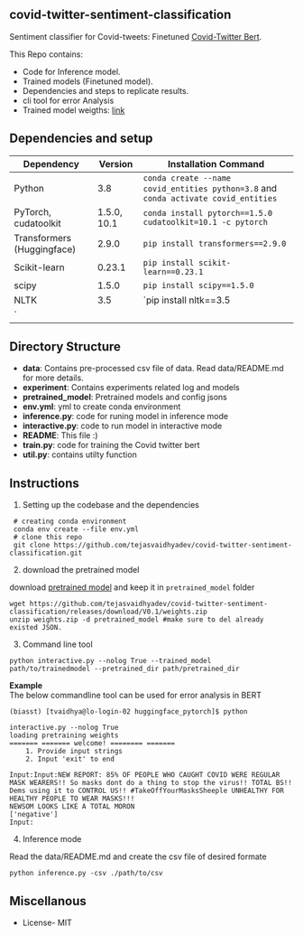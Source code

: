 ## covid-twitter-sentiment-classification
Sentiment classifier for Covid-tweets: Finetuned [Covid-Twitter Bert](https://arxiv.org/abs/2005.07503).

This Repo contains:

- Code for Inference model.
- Trained models (Finetuned model).
- Dependencies and steps to replicate results.
- cli tool for error Analysis
- Trained model weigths: [link](https://github.com/tejasvaidhyadev/covid-twitter-sentiment-classification/releases/download/V0.1/weights.zip)

## Dependencies and setup
| Dependency | Version | Installation Command |
| ---------- | ------- | -------------------- |
| Python     | 3.8     | `conda create --name covid_entities python=3.8` and `conda activate covid_entities` |
| PyTorch, cudatoolkit    | 1.5.0, 10.1   | `conda install pytorch==1.5.0 cudatoolkit=10.1 -c pytorch` |
| Transformers (Huggingface) | 2.9.0 | `pip install transformers==2.9.0` |
| Scikit-learn | 0.23.1 | `pip install scikit-learn==0.23.1` |
| scipy        | 1.5.0  | `pip install scipy==1.5.0` |
| NLTK    | 3.5  | `pip install nltk==3.5
` |

## Directory Structure

- **data**: Contains pre-processed csv file of data. Read data/README.md for more details.  
- **experiment**: Contains experiments related log and models  
- **pretrained_model**: Pretrained models and config jsons  
- **env.yml**: yml to create conda environment
- **inference.py**: code for runing model in inference mode
- **interactive.py**: code to run model in interactive mode
- **README**: This file :)
- **train.py**: code for training the Covid twitter bert
- **util.py**: contains utilty function

## Instructions
1. Setting up the codebase and the dependencies
     
```
 # creating conda environment
 conda env create --file env.yml
 # clone this repo
 git clone https://github.com/tejasvaidhyadev/covid-twitter-sentiment-classification.git
```

2. download the pretrained model

download [pretrained model](https://github.com/tejasvaidhyadev/covid-twitter-sentiment-classification/releases/download/V0.1/weights.zip) and keep it in ```pretrained_model``` folder
```
wget https://github.com/tejasvaidhyadev/covid-twitter-sentiment-classification/releases/download/V0.1/weights.zip
unzip weights.zip -d pretrained_model #make sure to del already existed JSON.  
```

3. Command line tool

```
python interactive.py --nolog True --trained_model path/to/trainedmodel --pretrained_dir path/pretrained_dir

```
**Example**  
The below commandline tool can be used for error analysis in BERT
```
(biasst) [tvaidhya@lo-login-02 huggingface_pytorch]$ python 

interactive.py --nolog True
loading pretraining weights
======= ======= welcome! ======== ======= 
    1. Provide input strings
    2. Input 'exit' to end

Input:Input:NEW REPORT: 85% OF PEOPLE WHO CAUGHT COVID WERE REGULAR MASK WEARERS!! So masks dont do a thing to stop the virus!! TOTAL BS!! Dems using it to CONTROL US!! #TakeOffYourMasksSheeple UNHEALTHY FOR HEALTHY PEOPLE TO WEAR MASKS!!!
NEWSOM LOOKS LIKE A TOTAL MORON
['negative']
Input:  
```
4. Inference mode

Read the data/README.md and create the csv file of desired formate

```
python inference.py -csv ./path/to/csv
```

## Miscellanous
- License- MIT
